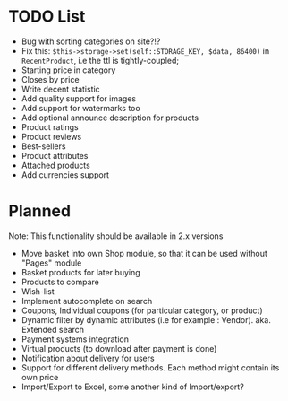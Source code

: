 
TODO List
=========

 * Bug with sorting categories on site?!?
 * Fix this: `$this->storage->set(self::STORAGE_KEY, $data, 86400)` in `RecentProduct`, i.e the ttl is tightly-coupled;
 * Starting price in category
 * Closes by price
 * Write decent statistic
 * Add quality support for images
 * Add support for watermarks too
 * Add optional announce description for products
 * Product ratings 
 * Product reviews
 * Best-sellers
 * Product attributes
 * Attached products
 * Add currencies support

 
Planned
=======

Note: This functionality should be available in 2.x versions

 * Move basket into own Shop module, so that it can be used without "Pages" module
 * Basket products for later buying
 * Products to compare
 * Wish-list
 * Implement autocomplete on search
 * Coupons, Individual coupons (for particular category, or product)
 * Dynamic filter by dynamic attributes (i.e for example : Vendor). aka. Extended search
 * Payment systems integration
 * Virtual products (to download after payment is done)
 * Notification about delivery for users
 * Support for different delivery methods. Each method might contain its own price
 * Import/Export to Excel, some another kind of Import/export?
